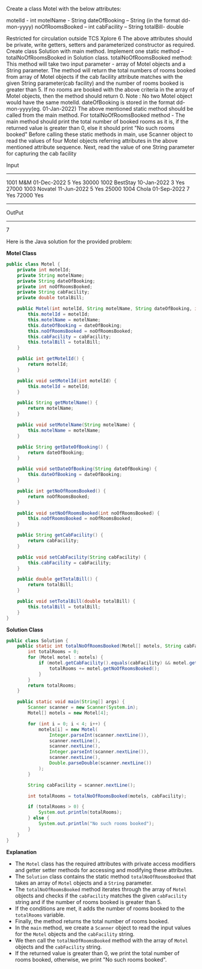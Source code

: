 Create a class Motel with the below attributes:

motelId - int
motelName - String
dateOfBooking – String (in the format dd-mon-yyyy)
noOfRoomsBooked – int
cabFacility – String
totalBill- double

Restricted for circulation outside TCS Xplore 6
The above attributes should be private, write getters, setters and parameterized constructor as 
required.
Create class Solution with main method.
Implement one static method – totalNoOfRoomsBooked in Solution class.
totalNoOfRoomsBooked method:
This method will take two input parameter - array of Motel objects and a String parameter.
The method will return the total numbers of rooms booked from array of Motel objects if the cab facility 
attribute matches with the given String parameter(cab facility) and the number of rooms booked is 
greater than 5.
If no rooms are booked with the above criteria in the array of Motel objects, then the method should 
return 0.
Note :
No two Motel object would have the same motelId.
dateOfBooking is stored in the format dd-mon-yyyy(eg. 01-Jan-2022)
The above mentioned static method should be called from the main method.
For totalNoOfRoomsBooked method - The main method should print the total number of booked rooms 
as it is, if the returned value is greater than 0, else it
should print "No such rooms booked"
Before calling these static methods in main, use Scanner object to read the values of four Motel objects 
referring attributes in the above mentioned attribute sequence.
Next, read the value of one String parameter for capturing the cab facility

Input
___________
1001
M&M
01-Dec-2022
5
Yes
30000
1002
BestStay
10-Jan-2022
3
Yes
27000
1003
Novatel
11-Jun-2022
5
Yes
25000
1004
Chola
01-Sep-2022
7
Yes
72000
Yes
___________
OutPut
___________
7

Here is the Java solution for the provided problem:

**Motel Class**
```java
public class Motel {
    private int motelId;
    private String motelName;
    private String dateOfBooking;
    private int noOfRoomsBooked;
    private String cabFacility;
    private double totalBill;

    public Motel(int motelId, String motelName, String dateOfBooking, int noOfRoomsBooked, String cabFacility, double totalBill) {
        this.motelId = motelId;
        this.motelName = motelName;
        this.dateOfBooking = dateOfBooking;
        this.noOfRoomsBooked = noOfRoomsBooked;
        this.cabFacility = cabFacility;
        this.totalBill = totalBill;
    }

    public int getMotelId() {
        return motelId;
    }

    public void setMotelId(int motelId) {
        this.motelId = motelId;
    }

    public String getMotelName() {
        return motelName;
    }

    public void setMotelName(String motelName) {
        this.motelName = motelName;
    }

    public String getDateOfBooking() {
        return dateOfBooking;
    }

    public void setDateOfBooking(String dateOfBooking) {
        this.dateOfBooking = dateOfBooking;
    }

    public int getNoOfRoomsBooked() {
        return noOfRoomsBooked;
    }

    public void setNoOfRoomsBooked(int noOfRoomsBooked) {
        this.noOfRoomsBooked = noOfRoomsBooked;
    }

    public String getCabFacility() {
        return cabFacility;
    }

    public void setCabFacility(String cabFacility) {
        this.cabFacility = cabFacility;
    }

    public double getTotalBill() {
        return totalBill;
    }

    public void setTotalBill(double totalBill) {
        this.totalBill = totalBill;
    }
}
```

**Solution Class**
```java
public class Solution {
    public static int totalNoOfRoomsBooked(Motel[] motels, String cabFacility) {
        int totalRooms = 0;
        for (Motel motel : motels) {
            if (motel.getCabFacility().equals(cabFacility) && motel.getNoOfRoomsBooked() > 5) {
                totalRooms += motel.getNoOfRoomsBooked();
            }
        }
        return totalRooms;
    }

    public static void main(String[] args) {
        Scanner scanner = new Scanner(System.in);
        Motel[] motels = new Motel[4];

        for (int i = 0; i < 4; i++) {
            motels[i] = new Motel(
                Integer.parseInt(scanner.nextLine()),
                scanner.nextLine(),
                scanner.nextLine(),
                Integer.parseInt(scanner.nextLine()),
                scanner.nextLine(),
                Double.parseDouble(scanner.nextLine())
            );
        }

        String cabFacility = scanner.nextLine();

        int totalRooms = totalNoOfRoomsBooked(motels, cabFacility);

        if (totalRooms > 0) {
            System.out.println(totalRooms);
        } else {
            System.out.println("No such rooms booked");
        }
    }
}
```

**Explanation**

*   The `Motel` class has the required attributes with private access modifiers and getter setter methods for accessing and modifying these attributes.
*   The `Solution` class contains the static method `totalNoOfRoomsBooked` that takes an array of `Motel` objects and a `String` parameter.
*   The `totalNoOfRoomsBooked` method iterates through the array of `Motel` objects and checks if the `cabFacility` matches the given `cabFacility` string and if the number of rooms booked is greater than 5.
*   If the conditions are met, it adds the number of rooms booked to the `totalRooms` variable.
*   Finally, the method returns the total number of rooms booked.
*   In the `main` method, we create a `Scanner` object to read the input values for the `Motel` objects and the `cabFacility` string.
*   We then call the `totalNoOfRoomsBooked` method with the array of `Motel` objects and the `cabFacility` string.
*   If the returned value is greater than 0, we print the total number of rooms booked, otherwise, we print "No such rooms booked".